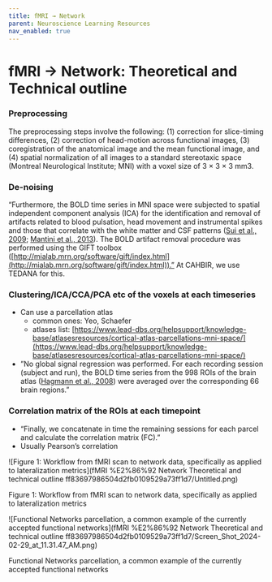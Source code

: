 ```yaml
---
title: fMRI → Network
parent: Neuroscience Learning Resources
nav_enabled: true 
---
```


# fMRI → Network: Theoretical and Technical outline

### Preprocessing

The preprocessing steps involve the following: (1) correction for slice-timing differences, (2) correction of head-motion across functional images, (3) coregistration of the anatomical image and the mean functional image, and (4) spatial normalization of all images to a standard stereotaxic space (Montreal Neurological Institute; MNI) with a voxel size of 3 × 3 × 3 mm3. 

### De-noising
“Furthermore, the BOLD time series in MNI space were subjected to spatial independent component analysis (ICA) for the identification and removal of artifacts related  to blood pulsation, head movement and instrumental spikes and those that correlate with the white matter and CSF patterns ([Sui et al., 2009](https://www.ncbi.nlm.nih.gov/pmc/articles/PMC4044249/#B56); [Mantini et al., 2013](https://www.ncbi.nlm.nih.gov/pmc/articles/PMC4044249/#B40)). The BOLD artifact removal procedure was performed using the GIFT toolbox ([http://mialab.mrn.org/software/gift/index.html](http://mialab.mrn.org/software/gift/index.html)).” At CAHBIR, we use TEDANA for this. 

### Clustering/ICA/CCA/PCA etc of the voxels at each timeseries
- Can use a parcellation atlas
    - common ones: Yeo, Schaefer
    - atlases list: [https://www.lead-dbs.org/helpsupport/knowledge-base/atlasesresources/cortical-atlas-parcellations-mni-space/](https://www.lead-dbs.org/helpsupport/knowledge-base/atlasesresources/cortical-atlas-parcellations-mni-space/)
- ”No global signal regression was performed. For each recording session (subject and run), the BOLD time series from the 998 ROIs of the brain atlas ([Hagmann et al., 2008](https://www.ncbi.nlm.nih.gov/pmc/articles/PMC4044249/#B29)) were averaged over the corresponding 66 brain regions.”

### Correlation matrix of the ROIs at each timepoint
- “Finally, we concatenate in time the remaining sessions for each parcel and 
calculate the correlation matrix (FC).”
- Usually Pearson’s correlation

![Figure 1: Workflow from fMRI scan to network data, specifically as applied to lateralization metrics](fMRI %E2%86%92 Network Theoretical and technical outline ff83697986504d2fb0109529a73ff1d7/Untitled.png)

Figure 1: Workflow from fMRI scan to network data, specifically as applied to lateralization metrics

![Functional Networks parcellation, a common example of the currently accepted functional networks](fMRI %E2%86%92 Network Theoretical and technical outline ff83697986504d2fb0109529a73ff1d7/Screen_Shot_2024-02-29_at_11.31.47_AM.png)

Functional Networks parcellation, a common example of the currently accepted functional networks